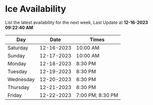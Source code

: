 # Ice Availability

List the latest availability for the next week, Last Update at **12-16-2023 09:22:40 AM**

| Day         | Date        | Times       |
| ----------- | ----------- | ----------- |
|Saturday|12-16-2023|10:00 AM|
|Sunday|12-17-2023|10:00 AM|
|Monday|12-18-2023|8:30 PM|
|Tuesday|12-19-2023|8:30 PM|
|Wednesday|12-20-2023|8:30 PM|
|Thursday|12-21-2023|8:30 PM|
|Friday|12-22-2023|7:00 PM; 8:30 PM|

